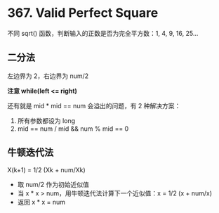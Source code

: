 # 367. Valid Perfect Square 
不同 sqrt() 函数，判断输入的正数是否为完全平方数：1, 4, 9, 16, 25...

## 二分法
左边界为 2，右边界为 num/2

**注意 while(left <= right)**

还有就是 mid * mid == num 会溢出的问题，有 2 种解决方案：
1. 所有参数都设为 long
2. mid == num / mid && num % mid == 0

## 牛顿迭代法
X(k+1) = 1/2 (Xk + num/Xk)

- 取 num/2 作为初始近似值
- 当 x * x > num，用牛顿迭代法计算下一个近似值：x = 1/2 (x + num/x)
- 返回 x * x = num
